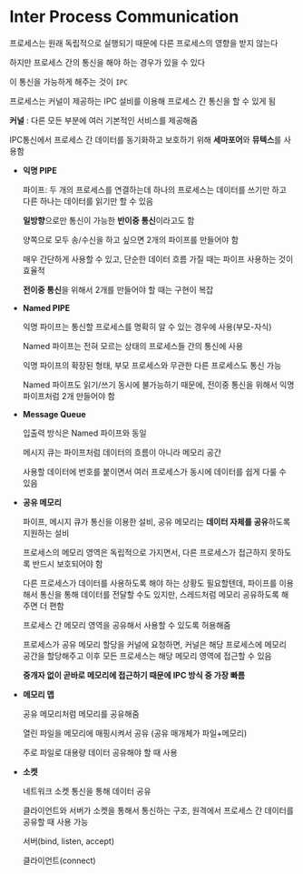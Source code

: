 # Inter Process Communication

프로세스는 원래 독립적으로 실행되기 때문에 다른 프로세스의 영향을 받지 않는다

하지만 프로세스 간의 통신을 해야 하는 경우가 있을 수 있다

이 통신을 가능하게 해주는 것이 `IPC`

프로세스는 커널이 제공하는 IPC 설비를 이용해 프로세스 간 통신을 할 수 있게 됨

**커널** : 다른 모든 부분에 여러 기본적인 서비스를 제공해줌

IPC통신에서 프로세스 간 데이터를 동기화하고 보호하기 위해 **세마포어**와 **뮤텍스**를 사용함

* **익명 PIPE**

  파이프: 두 개의 프로세스를 연결하는데 하나의 프로세스는 데이터를 쓰기만 하고 다른 하나는 데이터를 읽기만 할 수 있음

  **일방향**으로만 통신이 가능한 **반이중 통신**이라고도 함

  양쪽으로 모두 송/수신을 하고 싶으면 2개의 파이프를 만들어야 함

  매우 간단하게 사용할 수 있고, 단순한 데이터 흐름 가질 때는 파이프 사용하는 것이 효율적

  **전이중 통신**을 위해서 2개를 만들어야 할 때는 구현이 복잡

* **Named PIPE**

  익명 파이프는 통신할 프로세스를 명확히 알 수 있는 경우에 사용(부모-자식)

  Named 파이프는 전혀 모르는 상태의 프로세스들 간의 통신에 사용

  익명 파이프의 확장된 형태, 부모 프로세스와 무관한 다른 프로세스도 통신 가능

  Named 파이프도 읽기/쓰기 동시에 불가능하기 때문에, 전이중 통신을 위해서 익명 파이프처럼 2개 만들어야 함

* **Message Queue**

  입출력 방식은 Named 파이프와 동일

  메시지 큐는 파이프처럼 데이터의 흐름이 아니라 메모리 공간

  사용할 데이터에 번호를 붙이면서 여러 프로세스가 동시에 데이터를 쉽게 다룰 수 있음

* **공유 메모리**

  파이프, 메시지 큐가 통신을 이용한 설비, 공유 메모리는 **데이터 자체를 공유**하도록 지원하는 설비

  프로세스의 메모리 영역은 독립적으로 가지면서, 다른 프로세스가 접근하지 못하도록 반드시 보호되어야 함

  다른 프로세스가 데이터를 사용하도록 해야 하는 상황도 필요할텐데, 파이프를 이용해서 통신을 통해 데이터를 전달할 수도 있지만, 스레드처럼 메모리 공유하도록 해주면 더 편함

  프로세스 간 메모리 영역을 공유해서 사용할 수 있도록 허용해줌

  프로세스가 공유 메모리 할당을 커널에 요청하면, 커널은 해당 프로세스에 메모리 공간을 할당해주고 이후 모든 프로세스는 해당 메모리 영역에 접근할 수 있음

  **중개자 없이 곧바로 메모리에 접근하기 때문에 IPC 방식 중 가장 빠름**

* **메모리 맵**

  공유 메모리처럼 메모리를 공유해줌

  열린 파일을 메모리에 매핑시켜서 공유 (공유 매개체가 파일+메모리)

  주로 파일로 대용량 데이터 공유해야 할 때 사용

* **소켓**

  네트워크 소켓 통신을 통해 데이터 공유

  클라이언트와 서버가 소켓을 통해서 통신하는 구조, 원격에서 프로세스 간 데이터를 공유할 때 사용 가능

  서버(bind, listen, accept)

  클라이언트(connect)
